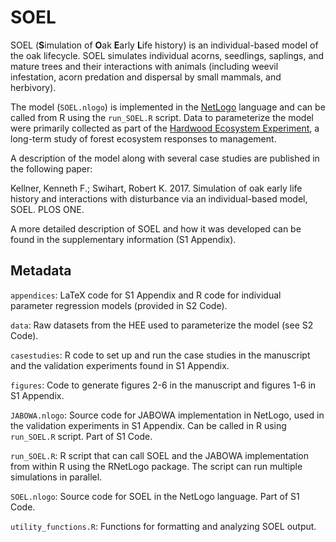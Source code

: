 SOEL
====

SOEL (**S**imulation of **O**ak **E**arly **L**ife history) is an individual-based model of the oak lifecycle. SOEL simulates individual acorns, seedlings, saplings, and mature trees and their interactions with animals (including weevil infestation, acorn predation and dispersal by small mammals, and herbivory).

The model (`SOEL.nlogo`) is implemented in the [NetLogo](http://ccl.northwestern.edu/netlogo/) language and can be called from R using the `run_SOEL.R` script. Data to parameterize the model were primarily collected as part of the [Hardwood Ecosystem Experiment](http://www.heeforeststudy.org), a long-term study of forest ecosystem responses to management.

A description of the model along with several case studies are published in the following paper:

Kellner, Kenneth F.; Swihart, Robert K. 2017. Simulation of oak early life history and interactions with disturbance via an individual-based model, SOEL. PLOS ONE.

A more detailed description of SOEL and how it was developed can be found in the supplementary information (S1 Appendix).

Metadata
--------

`appendices`: LaTeX code for S1 Appendix and R code for individual parameter regression models (provided in S2 Code).

`data`: Raw datasets from the HEE used to parameterize the model (see S2 Code).

`casestudies`: R code to set up and run the case studies in the manuscript and the validation experiments found in S1 Appendix.

`figures`: Code to generate figures 2-6 in the manuscript and figures 1-6 in S1 Appendix.

`JABOWA.nlogo`: Source code for JABOWA implementation in NetLogo, used in the validation experiments in S1 Appendix. Can be called in R using `run_SOEL.R` script. Part of S1 Code.

`run_SOEL.R`: R script that can call SOEL and the JABOWA implementation from within R using the RNetLogo package. The script can run multiple simulations in parallel.

`SOEL.nlogo`: Source code for SOEL in the NetLogo language. Part of S1 Code.

`utility_functions.R`: Functions for formatting and analyzing SOEL output.
